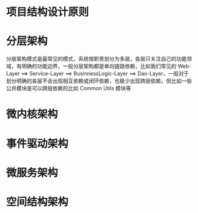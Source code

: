 


项目结构设计原则
===


# 分层架构
分层架构模式是最常见的模式，系统按职责划分为多层，各层只关注自己的功能领域，有明确的功能边界，一般分层架构都是单向链路依赖，比如我们常见的 Web-Layer ==> Service-Layer ==> BusinnessLogic-Layer ==> Dao-Layer，一般对于划分明确的各层不会出现相互依赖或闭环依赖，也极少出现跨层依赖，但比如一些公共模块是可以跨层依赖的比如 Common Utils 模块等


# 微内核架构


# 事件驱动架构


# 微服务架构


# 空间结构架构


